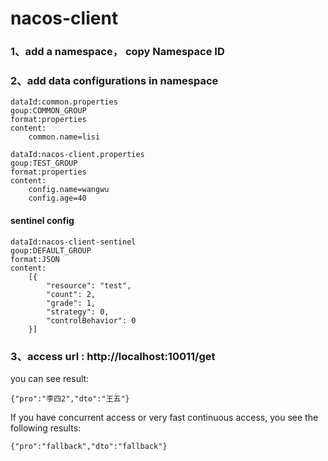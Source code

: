 # nacos-client
### 1、add a namespace， copy Namespace ID

### 2、add data configurations in namespace
```
dataId:common.properties
goup:COMMON_GROUP
format:properties
content:
    common.name=lisi
```

```
dataId:nacos-client.properties
goup:TEST_GROUP
format:properties
content:
    config.name=wangwu
    config.age=40
```
#### sentinel config
```
dataId:nacos-client-sentinel
goup:DEFAULT_GROUP
format:JSON
content:
    [{
        "resource": "test",
        "count": 2,
        "grade": 1,
        "strategy": 0,
        "controlBehavior": 0
    }]
```

### 3、access url : http://localhost:10011/get
you can see result:
```
{"pro":"李四2","dto":"王五"}
```
If you have concurrent access or very fast continuous access, you see the following results:
```
{"pro":"fallback","dto":"fallback"}
```